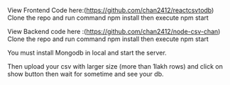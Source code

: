 
View Frontend Code here:(https://github.com/chan2412/reactcsvtodb)
Clone the repo and run command npm install then execute npm start

View Backend code here :(https://github.com/chan2412/node-csv-chan)
Clone the repo and run command npm install then execute npm start

You must install Mongodb in local and start the server.

Then upload your csv with larger size (more than 1lakh rows) and click on show button then wait for sometime and see your db.
